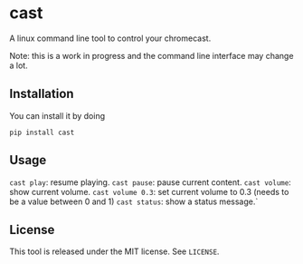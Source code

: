 cast
====

A linux command line tool to control your chromecast.

Note: this is a work in progress and the command line interface may change a
lot.

Installation
------------
You can install it by doing

    pip install cast

Usage
-----
`cast play`: resume playing.
`cast pause`: pause current content.
`cast volume`: show current volume.
`cast volume 0.3`: set current volume to 0.3 (needs to be a value between 0 and
1)
`cast status`: show a status message.`

License
-------
This tool is released under the MIT license. See `LICENSE`.
